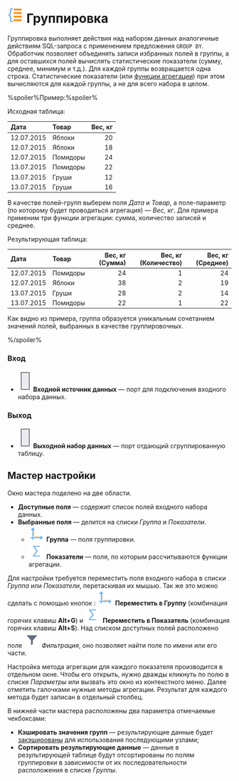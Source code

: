 # ![Группировка](../../images/icons/components/group-data_default.svg) Группировка

Группировка выполняет действия над набором данных аналогичные действиям SQL-запроса с применением предложения `GROUP BY`. Обработчик позволяет объединять записи избранных полей в группы, а для оставшихся полей вычислять статистические показатели (сумму, среднее, минимум и т.д.). Для каждой группы возвращается одна строка. Статистические показатели (или [функции агрегации](../func/aggregation-functions.md)) при этом вычисляются для каждой группы, а не для всего набора в целом.

%spoiler%Пример:%spoiler%

Исходная таблица:

| Дата | Товар | Вес, кг |
| :--- | :---- | ------: |
| 12.07.2015 | Яблоки | 20 |
| 12.07.2015 | Яблоки | 18 |
| 12.07.2015 | Помидоры | 24 |
| 13.07.2015 | Помидоры | 22 |
| 13.07.2015 | Груши | 12 |
| 13.07.2015 | Груши | 16 |

В качестве полей-групп выберем поля *Дата* и *Товар*, а поле-параметр (по которому будет проводиться агрегация) — *Вес, кг*. Для примера применим три функции агрегации: сумма, количество записей и среднее.

Результирующая таблица:

| Дата | Товар | Вес, кг (Сумма) | Вес, кг (Количество) | Вес, кг (Среднее) |
| :--- | :---- | --------------: | -------------------: | ----------------: |
| 12.07.2015 | Помидоры | 24 | 1 | 24 |
| 12.07.2015 | Яблоки | 38 | 2 | 19 |
| 13.07.2015 | Груши | 28 | 2 | 14 |
| 13.07.2015 | Помидоры | 22 | 1 | 22 |

Как видно из примера, группа образуется уникальным сочетанием значений полей, выбранных в качестве группировочных.

%/spoiler%

### Вход

* ![Входной источник данных](../../images/icons/app/node/ports/inputs/table_inactive.svg) **Входной источник данных** — порт для подключения входного набора данных.

### Выход

* ![Выходной источник данных](../../images/icons/app/node/ports/inputs/table_inactive.svg) **Выходной набор данных** — порт отдающий сгруппированную таблицу.

## Мастер настройки

Окно мастера поделено на две области.

* **Доступные поля** — содержит список полей входного набора данных.
* **Выбранные поля** — делится на списки *Группа* и *Показатели*.
   * ![Группа](../../images/icons/usage-types/group_default.svg) **Группа** — поля группировки.
   * ![Показатели](../../images/icons/usage-types/value_default.svg) **Показатели** — поля, по которым рассчитываются функции агрегации.

Для настройки требуется переместить поля входного набора в списки *Группа* или *Показатели*, перетаскивая их мышью. Так же это можно сделать с помощью кнопок : ![Переместить в Группу](../../images/icons/usage-types/group_default.svg) **Переместить в Группу** (комбинация горячих клавиш **Alt+G**) и ![Переместить в Показатель](../../images/icons/usage-types/value_default.svg) **Переместить в Показатель** (комбинация горячих клавиш **Alt+S**). Над списком доступных полей расположено поле ![](../../images/icons/toolbar-controls_18x18/toolbar-controls_18x18_filter_default.svg) *Фильтрация*, оно позволяет найти поле по имени или его части.

Настройка метода агрегации для каждого показателя производится в отдельном окне. Чтобы его открыть, нужно дважды кликнуть по полю в списке *Параметры* или вызвать это окно из контекстного меню. Далее отметить галочками нужные методы агрегации. Результат для каждого метода будет записан в отдельный столбец.

В нижней части мастера расположены два параметра отмечаемые чекбоксами:

* **Кэшировать значения групп** — результирующие данные будет [закэшированы](../../scenario/caching.md) для использования последующими узлами;
* **Сортировать результирующие данные** — данные в результирующей таблице будут отсортированы по полям группировки в зависимости от их последовательности расположения в списке *Группы*.
